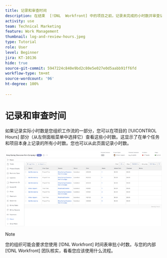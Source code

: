```yaml
---
title: 记录和审查时间
description: 在结束  [!DNL  Workfront] 中的项目之前，记录未完成的小时数并审查记录的小时数。
activity: use
team: Technical Marketing
feature: Work Management
thumbnail: log-and-review-hours.jpeg
type: Tutorial
role: User
level: Beginner
jira: KT-10136
hide: true
source-git-commit: 5947224c840e9bd2c80e5e027e0d5aabb91ff6fd
workflow-type: tm+mt
source-wordcount: '96'
ht-degree: 100%

---
```


# 记录和审查时间

如果记录实际小时数是您组织工作流的一部分，您可以在项目的 [!UICONTROL Hours] 部分（从左侧面板菜单中选择它）查看这些小时数。这显示了在单个任务和项目本身上记录的所有小时数。您也可以从此页面记录小时数。

![显示小时数条目的小时数页面](assets/planner-fund-log-and-review-hours.png)

>[!NOTE]
>
>您的组织可能会要求您使用 [!DNL Workfront] 时间表审批小时数。与您的内部 [!DNL Workfront] 团队核实，看看您应该使用什么流程。

<!---
learn more url
Log time
--->
